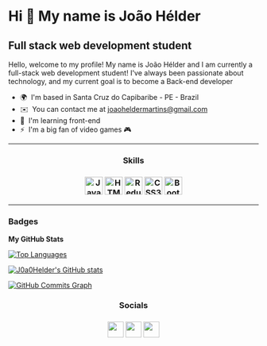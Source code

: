 Hi 👋 My name is João Hélder
===================================================================================================================================

Full stack web development student
----------------------------------

Hello, welcome to my profile! My name is João Hélder and I am currently a full-stack web development student! I've always been passionate about technology, and my current goal is to become a Back-end developer

* 🌍  I'm based in Santa Cruz do Capibaribe - PE - Brazil
* ✉️  You can contact me at [joaoheldermartins@gmail.com](mailto:joaoheldermartins@gmail.com)
* 🧠  I'm learning front-end
* ⚡  I'm a big fan of video games 🎮
----------------------------------

<h3 align="center">Skills<h3>


<p align="center">
<a href="https://developer.mozilla.org/en-US/docs/Web/JavaScript" target="_blank" rel="noreferrer"><img src="https://raw.githubusercontent.com/danielcranney/readme-generator/main/public/icons/skills/javascript-colored.svg" width="36" height="36" alt="JavaScript" /></a>
<a href="https://developer.mozilla.org/en-US/docs/Glossary/HTML5" target="_blank" rel="noreferrer"><img src="https://raw.githubusercontent.com/danielcranney/readme-generator/main/public/icons/skills/html5-colored.svg" width="36" height="36" alt="HTML5" /></a>
<a href="https://redux.js.org/" target="_blank" rel="noreferrer"><img src="https://raw.githubusercontent.com/danielcranney/readme-generator/main/public/icons/skills/redux-colored.svg" width="36" height="36" alt="Redux" /></a>
<a href="https://www.w3.org/TR/CSS/#css" target="_blank" rel="noreferrer"><img src="https://raw.githubusercontent.com/danielcranney/readme-generator/main/public/icons/skills/css3-colored.svg" width="36" height="36" alt="CSS3" /></a>
<a href="https://getbootstrap.com/" target="_blank" rel="noreferrer"><img src="https://raw.githubusercontent.com/danielcranney/readme-generator/main/public/icons/skills/bootstrap-colored.svg" width="36" height="36" alt="Bootstrap" /></a>
</p>

----------------------------------

### Badges

<b>My GitHub Stats</b>

<a href="https://github.com/J0a0Helder" align="left"><img src="https://github-readme-stats.vercel.app/api/top-langs/?username=J0a0Helder&langs_count=10&title_color=ef4444&text_color=ffffff&icon_color=ef4444&bg_color=1c1917&hide_border=true&locale=en&custom_title=Top%20%Languages" alt="Top Languages" /></a>

<a href="http://www.github.com/J0a0Helder"><img src="https://github-readme-stats.vercel.app/api?username=J0a0Helder&show_icons=true&hide=issues,contribs&count_private=true&title_color=ef4444&text_color=ffffff&icon_color=ef4444&bg_color=1c1917&hide_border=true&show_icons=true" alt="J0a0Helder's GitHub stats" /></a>

<a href="http://www.github.com/J0a0Helder"><img src="https://activity-graph.herokuapp.com/graph?username=J0a0Helder&bg_color=1c1917&color=ffffff&line=ef4444&point=ffffff&area_color=1c1917&area=true&hide_border=true&custom_title=GitHub%20Commits%20Graph" alt="GitHub Commits Graph" /></a>



<h3 align="center">Socials<h3>

<p align="center"> <a href="https://www.github.com/J0a0Helder" target="_blank" rel="noreferrer"><img src="https://raw.githubusercontent.com/danielcranney/readme-generator/main/public/icons/socials/github.svg" width="32" height="32" /></a> <a href="http://www.instagram.com/joaohelder03" target="_blank" rel="noreferrer"><img src="https://raw.githubusercontent.com/danielcranney/readme-generator/main/public/icons/socials/instagram.svg" width="32" height="32" /></a> <a href="https://www.linkedin.com/in/joaohelder0" target="_blank" rel="noreferrer"><img src="https://raw.githubusercontent.com/danielcranney/readme-generator/main/public/icons/socials/linkedin.svg" width="32" height="32" /></a></p>

